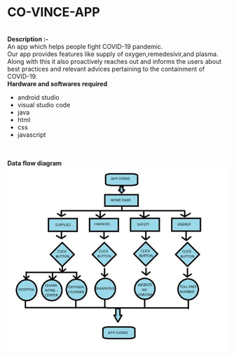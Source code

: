 # CO-VINCE-APP
<br><b>Description :-</b>
<br>An app which helps people fight COVID-19 pandemic.<br>
Our app provides features like supply of oxygen,remedesivir,and plasma. Along with this it also proactively reaches out and informs the users about best practices and relevant advices pertaining to the containment of COVID-19.
<br><b>Hardware and softwares required</b><br>
<ul>
<li>android studio</li>
<li>visual studio code</li>
<li>java</li>
<li>html</li>
<li>css</li>
<li>javascript</li></ul>
<br><br><b>Data flow diagram</b>
<img src="https://github.com/PriyankaPriyadarshini1809/images/blob/main/data%20flow%20image.jpeg" alt="dataflow">
